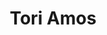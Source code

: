 ---
title: "Tori Amos"
summary: "American singer, songwriter and pianist, born August 22, 1963 in Newton, North Carolina. Married to engineer , with whom she has a daughter, ."
image: "tori-amos.jpg"
---